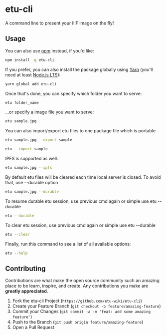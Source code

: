# etu-cli
A command line to present your IIIF image on the fly!

## Usage
You can also use [npm](https://www.npmjs.com/) instead, if you'd like:

```bash
npm install -g etu-cli
```

If you prefer, you can also install the package globally using [Yarn](https://yarnpkg.com/en/) (you'll need at least [Node.js LTS](https://nodejs.org/en/)):

```bash
yarn global add etu-cli
```

Once that's done, you can specify which folder you want to serve:

```bash
etu folder_name
```

...or specify a image file you want to serve:

```bash
etu sample.jpg
```

You can also import/export etu files to one package file which is portable

```bash
etu sample.jpg --export sample
```
```bash
etu --import sample
```

IPFS is supported as well.

```bash
etu sample.jpg --ipfs
```

By default etu files will be cleared each time local server is closed. To avoid that, use --durable option

```bash
etu sample.jpg --durable
```

To resume durable etu session, use previous cmd again or simple use etu --durable

```bash
etu --durable
```

To clear etu session, use previous cmd again or simple use etu --durable
```bash
etu --clear
```

Finally, run this command to see a list of all available options:

```bash
etu --help
```
## Contributing

Contributions are what make the open source community such an amazing place to be learn, inspire, and create. Any contributions you make are **greatly appreciated**.

1. Fork the etu-cli Project (`https://github.com/etu-wiki/etu-cli`)
2. Create your Feature Branch (`git checkout -b feature/amazing-feature`)
3. Commit your Changes (`git commit -a -m 'feat: add some amazing feature'`)
4. Push to the Branch (`git push origin feature/amazing-feature`)
5. Open a Pull Request